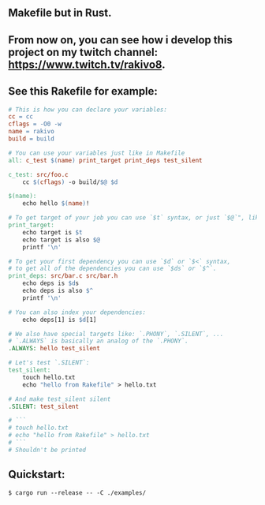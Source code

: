 ## Makefile but in Rust.

## From now on, you can see how i develop this project on my twitch channel: https://www.twitch.tv/rakivo8.

## See this Rakefile for example:
```Makefile
# This is how you can declare your variables:
cc = cc
cflags = -O0 -w
name = rakivo
build = build

# You can use your variables just like in Makefile
all: c_test $(name) print_target print_deps test_silent

c_test: src/foo.c
    cc $(cflags) -o build/$@ $d

$(name):
    echo hello $(name)!

# To get target of your job you can use `$t` syntax, or just `$@`", like in Makefile :)
print_target:
    echo target is $t
    echo target is also $@
    printf '\n'

# To get your first dependency you can use `$d` or `$<` syntax,
# to get all of the dependencies you can use `$ds` or `$^`.
print_deps: src/bar.c src/bar.h
    echo deps is $ds
    echo deps is also $^
    printf '\n'

# You can also index your dependencies:
    echo deps[1] is $d[1]

# We also have special targets like: `.PHONY`, `.SILENT`, ...
# `.ALWAYS` is basically an analog of the `.PHONY`.
.ALWAYS: hello test_silent

# Let's test `.SILENT`:
test_silent:
    touch hello.txt
    echo "hello from Rakefile" > hello.txt

# And make test_silent silent
.SILENT: test_silent

# ```
# touch hello.txt
# echo "hello from Rakefile" > hello.txt
# ```
# Shouldn't be printed
```

## Quickstart:
```console
$ cargo run --release -- -C ./examples/
```
